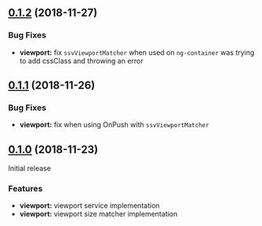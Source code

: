 ## [0.1.2](https://github.com/sketch7/ngx.ux/compare/0.1.1...0.1.2) (2018-11-27)

### Bug Fixes

- **viewport:** fix `ssvViewportMatcher` when used on `ng-container` was trying to add cssClass and throwing an error


## [0.1.1](https://github.com/sketch7/ngx.ux/compare/0.1.0...0.1.1) (2018-11-26)

### Bug Fixes

- **viewport:** fix when using OnPush with `ssvViewportMatcher`


## [0.1.0](https://github.com/sketch7/ngx.ux) (2018-11-23)

Initial release

### Features

- **viewport:** viewport service implementation
- **viewport:** viewport size matcher implementation
